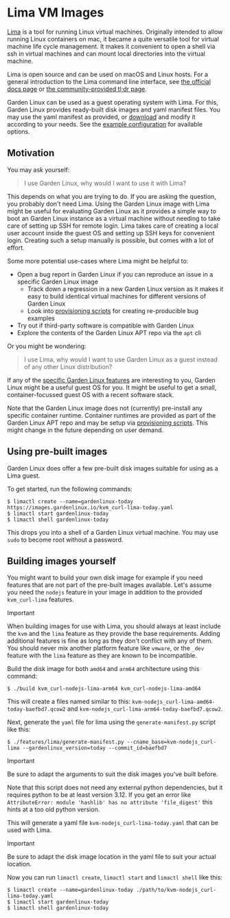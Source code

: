 # Lima VM Images

[Lima](https://lima-vm.io/) is a tool for running Linux virtual machines.
Originally intended to allow running Linux containers on mac, it became a quite versatile tool for virtual machine life cycle management.
It makes it convenient to open a shell via ssh in virtual machines and can mount local directories into the virtual machine.

Lima is open source and can be used on macOS and Linux hosts.
For a general introduction to the Lima command line interface, see [the official docs page](https://lima-vm.io/docs/) or [the community-provided tl;dr page](https://github.com/tldr-pages/tldr/blob/main/pages/common/limactl.md).

Garden Linux can be used as a guest operating system with Lima.
For this, Garden Linux provides ready-built disk images and yaml manifest files.
You may use the yaml manifest as provided, or [download](https://images.gardenlinux.io/kvm_curl-lima-today.yaml) and modify it according to your needs.
See the [example configuration](https://github.com/lima-vm/lima/blob/master/examples/default.yaml) for available options.

## Motivation

You may ask yourself:

> I use Garden Linux, why would I want to use it with Lima?

This depends on what you are trying to do.
If you are asking the question, you probably don't need Lima.
Using the Garden Linux image with Lima might be useful for evaluating Garden Linux as it provides a simple way to boot an Garden Linux instance as a virtual machine without needing to take care of setting up SSH for remote login.
Lima takes care of creating a local user account inside the guest OS and setting up SSH keys for convenient login.
Creating such a setup manually is possible, but comes with a lot of effort.

Some more potential use-cases where Lima might be helpful to:

- Open a bug report in Garden Linux if you can reproduce an issue in a specific Garden Linux image
  - Track down a regression in a new Garden Linux version as it makes it easy to build identical virtual machines for different versions of Garden Linux
  - Look into [provisioning scripts](https://github.com/lima-vm/lima/blob/f8fbae426551b438101f0ed44a46d0d3256eb0d9/examples/default.yaml#L194) for creating re-producible bug examples
- Try out if third-party software is compatible with Garden Linux
- Explore the contents of the Garden Linux APT repo via the `apt` cli

Or you might be wondering:

> I use Lima, why would I want to use Garden Linux as a guest instead of any other Linux distribution?

If any of the [specific Garden Linux features](https://github.com/gardenlinux/gardenlinux?tab=readme-ov-file#features) are interesting to you, Garden Linux might be a useful guest OS for you.
It might be useful to get a small, container-focussed guest OS with a recent software stack.

Note that the Garden Linux image does not (currently) pre-install any specific container runtime.
Container runtimes are provided as part of the Garden Linux APT repo and may be setup via [provisioning scripts](https://github.com/lima-vm/lima/blob/f8fbae426551b438101f0ed44a46d0d3256eb0d9/examples/default.yaml#L194).
This might change in the future depending on user demand.

## Using pre-built images

Garden Linux does offer a few pre-built disk images suitable for using as a Lima guest.

To get started, run the following commands:

```
$ limactl create --name=gardenlinux-today https://images.gardenlinux.io/kvm_curl-lima-today.yaml
$ limactl start gardenlinux-today
$ limactl shell gardenlinux-today
```

This drops you into a shell of a Garden Linux virtual machine.
You may use `sudo` to become root without a password.

## Building images yourself

You might want to build your own disk image for example if you need features that are not part of the pre-built images available.
Let's assume you need the `nodejs` feature in your image in addition to the provided `kvm_curl-lima` features.

> [!IMPORTANT]
> When building images for use with Lima, you should always at least include the `kvm` and the `lima` feature as they provide the base requirements.
Adding additional features is fine as long as they don't conflict with any of them.
You should never mix another platform feature like `vmware`, or the `_dev` feature with the `lima` feature as they are known to be incompatible.

Build the disk image for both `amd64` and `arm64` architecture using this command:

```
$ ./build kvm_curl-nodejs-lima-arm64 kvm_curl-nodejs-lima-amd64
```

This will create a files named similar to this: `kvm-nodejs_curl-lima-amd64-today-baefbd7.qcow2` and `kvm-nodejs_curl-lima-arm64-today-baefbd7.qcow2`.

Next, generate the `yaml` file for lima using the `generate-manifest.py` script like this:

```
$ ./features/lima/generate-manifest.py --cname_base=kvm-nodejs_curl-lima --gardenlinux_version=today --commit_id=baefbd7
```

> [!IMPORTANT]
> Be sure to adapt the arguments to suit the disk images you've built before.

Note that this script does not need any external python dependencies, but it requires python to be at least version 3.12.
If you get an error like `AttributeError: module 'hashlib' has no attribute 'file_digest'` this hints at a too old python version.

This will generate a yaml file `kvm-nodejs_curl-lima-today.yaml` that can be used with Lima.

> [!IMPORTANT]
> Be sure to adapt the disk image location in the yaml file to suit your actual location.

Now you can run `limactl create`, `limactl start` and `limactl shell` like this:

```
$ limactl create --name=gardenlinux-today ./path/to/kvm-nodejs_curl-lima-today.yaml
$ limactl start gardenlinux-today
$ limactl shell gardenlinux-today
```
